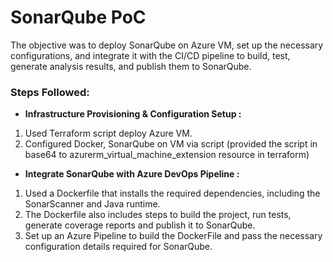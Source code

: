 # SonarQube PoC
The objective was to deploy SonarQube on Azure VM, set up the necessary configurations, and integrate it with the CI/CD pipeline to build, test, generate analysis results, and publish them to SonarQube.

### Steps Followed:

- **Infrastructure Provisioning & Configuration Setup :** 
1. Used Terraform script deploy Azure VM.
2. Configured Docker, SonarQube on VM via script (provided the script in base64 to azurerm_virtual_machine_extension resource in terraform)

- **Integrate SonarQube with Azure DevOps Pipeline :** 
1. Used a Dockerfile
that installs the required dependencies, including the SonarScanner and Java runtime.
2. The Dockerfile also includes steps to build the project, run tests, generate coverage reports and publish it to SonarQube.
3. Set up an Azure Pipeline to build the DockerFile and pass the necessary configuration details required for SonarQube.